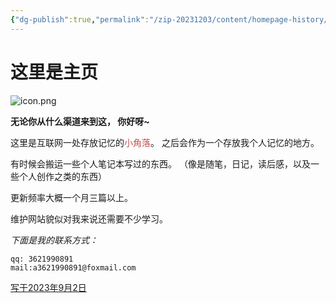 ```yaml
---
{"dg-publish":true,"permalink":"/zip-20231203/content/homepage-history/homepage20230903/","title":"主页|230903","tags":["homepage"],"created":"2024-02-19T10:27:11.753+08:00","updated":"2024-02-19T10:27:11.753+08:00"}
---
```



这里是主页
===
![icon.png](https://images.weserv.nl/?url=https://article.biliimg.com/bfs/article/a2b60fedfbfc8f4d2dc4f8b0e4c867ae6b851763.png)

**无论你从什么渠道来到这，
你好呀~**

这里是互联网一处存放记忆的<font color="#c0504d">小角落</font>。
之后会作为一个存放我个人记忆的地方。

有时候会搬运一些个人笔记本写过的东西。
（像是随笔，日记，读后感，以及一些个人创作之类的东西）

更新频率大概一个月三篇以上。

维护网站貌似对我来说还需要不少学习。

*下面是我的联系方式：*
```
qq: 3621990891
mail:a3621990891@foxmail.com
```
<u>写于2023年9月2日</u>